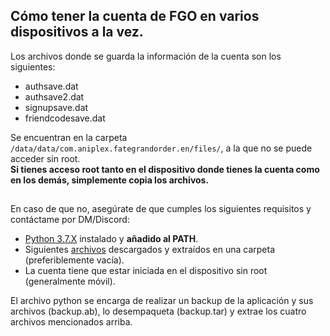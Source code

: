 ## Cómo tener la cuenta de FGO en varios dispositivos a la vez.
Los archivos donde se guarda la información de la cuenta son los siguientes:
* authsave.dat
* authsave2.dat
* signupsave.dat
* friendcodesave.dat

Se encuentran en la carpeta `/data/data/com.aniplex.fategrandorder.en/files/`, a la que no se puede acceder sin root.  
**Si tienes acceso root tanto en el dispositivo donde tienes la cuenta como en los demás, simplemente copia los archivos.**
##
En caso de que no, asegúrate de que cumples los siguientes requisitos y contáctame por DM/Discord:
* [Python 3.7.X](https://www.python.org/ftp/python/3.7.4/python-3.7.4.exe) instalado y **añadido al PATH**.
* Siguientes [archivos](https://github.com/ShiroSR/FateGO/releases/download/0.1/python.zip) descargados y extraídos en una carpeta (preferiblemente vacía).
* La cuenta tiene que estar iniciada en el dispositivo sin root (generalmente móvil).

El archivo python se encarga de realizar un backup de la aplicación y sus archivos (backup.ab), lo desempaqueta (backup.tar) y extrae los cuatro archivos mencionados arriba.
